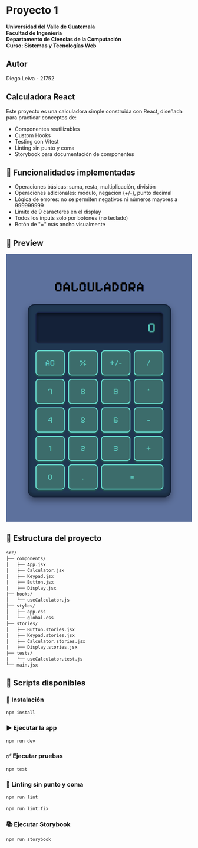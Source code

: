 # Proyecto 1

**Universidad del Valle de Guatemala**  
**Facultad de Ingeniería**  
**Departamento de Ciencias de la Computación**  
**Curso: Sistemas y Tecnologías Web**  

## Autor

Diego Leiva - 21752

## Calculadora React

Este proyecto es una calculadora simple construida con React, diseñada para practicar conceptos de:

- Componentes reutilizables
- Custom Hooks
- Testing con Vitest
- Linting sin punto y coma
- Storybook para documentación de componentes

## 🚀 Funcionalidades implementadas

- Operaciones básicas: suma, resta, multiplicación, división
- Operaciones adicionales: módulo, negación (+/-), punto decimal
- Lógica de errores: no se permiten negativos ni números mayores a 999999999
- Límite de 9 caracteres en el display
- Todos los inputs solo por botones (no teclado)
- Botón de "=" más ancho visualmente

## 📸 Preview

![Calculator Preview](src/assets/preview.png)

## 📂 Estructura del proyecto

```text
src/
├── components/
│   ├── App.jsx
│   ├── Calculator.jsx
│   ├── Keypad.jsx
│   ├── Button.jsx
│   ├── Display.jsx
├── hooks/
│   └── useCalculator.js
├── styles/
│   ├── app.css
│   └── global.css
├── stories/
│   ├── Button.stories.jsx
│   ├── Keypad.stories.jsx
│   ├── Calculator.stories.jsx
│   ├── Display.stories.jsx
├── tests/
│   └── useCalculator.test.js
└── main.jsx
```

## 🧪 Scripts disponibles

### 🔧 Instalación

```bash
npm install
```

### ▶️ Ejecutar la app

```bash
npm run dev
```

### ✅ Ejecutar pruebas

```bash
npm test
```

### 🧼 Linting sin punto y coma

```bash
npm run lint
```

```bash
npm run lint:fix
```

### 📚 Ejecutar Storybook

```bash
npm run storybook
```
